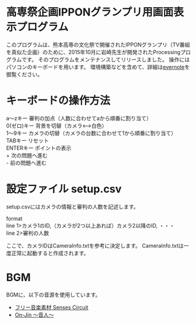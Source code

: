 # 高専祭企画IPPONグランプリ用画面表示プログラム
このプログラムは、熊本高専の文化祭で開催されたIPPONグランプリ（TV番組を真似た企画）のために、2015年10月に岩崎先生が開発されたProcessingプログラムです。
そのプログラムをメンテナンスしてリリースしました。
操作にはパソコンのキーボードを用います。
環境構築などを含めて、詳細は[evernote](https://www.evernote.com/l/Aaivl6OGiCdO8YYh-0l1EWzrv8A7xe2A_0Q)を御覧ください。

# キーボードの操作方法

a〜zキー     審判の加点（人数に合わせてaから順番に割り当て）  
0(ゼロ)キー  背景を切替（カメラ<-->白色）  
1〜9キー     カメラの切替（カメラの台数に合わせて1から順番に割り当て）  
TABキー     リセット  
ENTERキー   ポイントの表示  
\+         次の問題へ進む  
\-         前の問題へ進む  

# 設定ファイル setup.csv
setup.csvにはカメラの情報と審判の人数を記述します。  

format  
line 1>カメラ1のID,（カメラが2つ以上あれば）カメラ2以降のID, ・・・  
line 2>審判の人数  

ここで、カメラIDはCameraInfo.txtを参考に決定します。
CameraInfo.txtは一度正常に起動すると作成されます。

# BGM
BGMに、以下の音源を使用しています。
+ [フリー音楽素材 Senses Circuit](http://www.senses-circuit.com/)
+ [On-Jin 〜音人〜](http://on-jin.com/)

